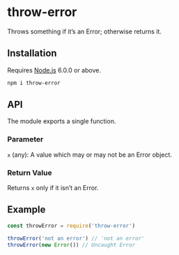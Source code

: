 # throw-error

Throws something if it’s an Error; otherwise returns it.

## Installation

Requires [Node.js](https://nodejs.org/) 6.0.0 or above.

```bash
npm i throw-error
```

## API

The module exports a single function.

### Parameter

`x` (any): A value which may or may not be an Error object.

### Return Value

Returns `x` only if it isn’t an Error.

## Example

```javascript
const throwError = require('throw-error')

throwError('not an error') // 'not an error'
throwError(new Error()) // Uncaught Error
```
